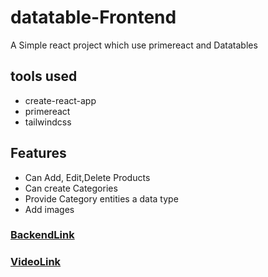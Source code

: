 # datatable-Frontend
A Simple react project which use primereact and Datatables

## tools used
- create-react-app
- primereact
- tailwindcss

## Features
- Can Add, Edit,Delete Products
- Can create Categories
- Provide Category entities a data type
- Add images

### [BackendLink](https://github.com/vish-n-u/datatable-Backend)

### [VideoLink](https://www.loom.com/share/8fb50ffa1fb5476592d366b28521acee?sid=23d75711-9371-420d-adfe-892348e311e8)

